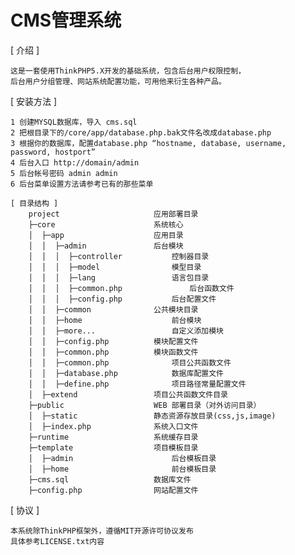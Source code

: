 CMS管理系统
======

[ 介绍 ]

    这是一套使用ThinkPHP5.X开发的基础系统，包含后台用户权限控制，
	后台用户分组管理、网站系统配置功能，可用他来衍生各种产品。

[ 安装方法 ]

    1 创建MYSQL数据库，导入 cms.sql
    2 把根目录下的/core/app/database.php.bak文件名改成database.php
	3 根据你的数据库，配置database.php “hostname, database, username, password, hostport”
	4 后台入口 http://domain/admin
	5 后台帐号密码 admin admin
	6 后台菜单设置方法请参考已有的那些菜单
```
[ 目录结构 ]
    project                		应用部署目录
    ├─core                 		系统核心
    │  ├─app               		应用目录
    │  │  ├─admin        		后台模块
    │  │  │  ├─controller   		控制器目录
    │  │  │  ├─model        		模型目录    
    │  │  │  ├─lang         		语言包目录   
    │  │  │  ├─common.php               后台函数文件    
    │  │  │  ├─config.php         	后台配置文件    
    │  │  ├─common        		公共模块目录    
    │  │  ├─home            		前台模块    
    │  │  ├─more...            		自定义添加模块            
    │  │  ├─config.php     		模块配置文件
    │  │  ├─common.php    		模块函数文件
    │  │  ├─common.php      		项目公共函数文件
    │  │  ├─database.php    		数据库配置文件
    │  │  ├─define.php      		项目路径常量配置文件
    │  ├─extend            		项目公共函数文件目录
    ├─public              		WEB 部署目录（对外访问目录）
    │  ├─static          		静态资源存放目录(css,js,image)
    │  ├─index.php       		系统入口文件
    ├─runtime             		系统缓存目录
    ├─template            		项目模板目录
    │  ├─admin               		后台模板目录
    │  ├─home                		前台模板目录
    ├─cms.sql             		数据库文件
    ├─config.php          		网站配置文件
```
[ 协议 ]

    本系统除ThinkPHP框架外，遵循MIT开源许可协议发布
	具体参考LICENSE.txt内容
